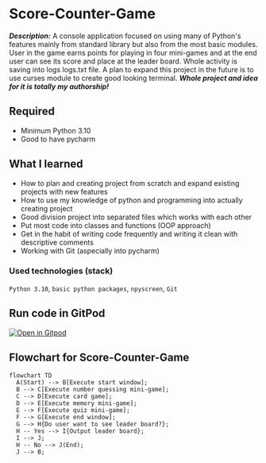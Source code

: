 # Score-Counter-Game
***Description:*** A console application focused on using many of Python's features mainly from standard library but also from the most basic modules. 
User in the game earns points for playing in four mini-games and at the end user can see its score and place at the leader board. Whole activity is saving into logs logs.txt file. A plan to expand this project in the future is to use curses module to create good looking terminal.
***Whole project and idea for it is totally my authorship!***

## Required
- Minimum Python 3.10
- Good to have pycharm

## What I learned
- How to plan and creating project from scratch and expand existing projects with new features
- How to use my knowledge of python and programming into actually creating project
- Good division project into separated files which works with each other
- Put most code into classes and functions (OOP approach)
- Get in the habit of writing code frequently and writing it clean with descriptive comments
- Working with Git (aspecially into pycharm)

### Used technologies (stack)
`Python 3.10`, `basic python packages`, `npyscreen`, `Git`

## Run code in GitPod
<a href="https://gitpod.io/#https://github.com/JakubSzuber/Score-Counter-Game/blob/master/main.py" rel="nofollow"><img src="https://camo.githubusercontent.com/76e60919474807718793857d8eb615e7a50b18b04050577e5a35c19421f260a3/68747470733a2f2f676974706f642e696f2f627574746f6e2f6f70656e2d696e2d676974706f642e737667" alt="Open in Gitpod" data-canonical-src="https://gitpod.io/button/open-in-gitpod.svg" style="max-width: 100%;"></a>

##  Flowchart for Score-Counter-Game
```mermaid
flowchart TD
  A(Start) --> B[Execute start window];
  B --> C[Execute number quessing mini-game];
  C --> D[Execute card game];
  D --> E[Execute memory mini-game];
  E --> F[Execute quiz mini-game];
  F --> G[Execute end window];
  G --> H{Do user want to see leader board?};
  H -- Yes --> I{Output leader board};
  I --> J;
  H -- No --> J(End);
  J --> B;
```
